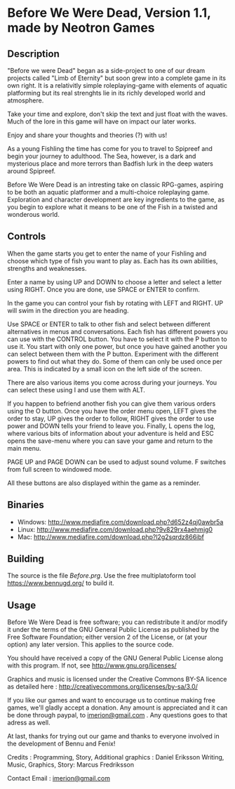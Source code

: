 # Before We Were Dead, Version 1.1, made by Neotron Games


## Description 

"Before we were Dead" began as a side-project to one of our dream projects called "Limb of Eternity"
but soon grew into a complete game in its own right.
It is a relativitly simple roleplaying-game with elements of aquatic platforming but its real
strenghts lie in its richly developed world and atmosphere.

Take your time and explore, don't skip the text and just float with the waves.
Much of the lore in this game will have on impact our later works.

Enjoy and share your thoughts and theories (?) with us!

As a young Fishling the time has come for you 
to travel to Spipreef and begin your journey to adulthood. 
The Sea, however, is a dark and mysterious place and more terrors
than Badfish lurk in the deep waters around Spipreef. 

Before We Were Dead is an intresting take on classic RPG-games, aspiring
to be both an aquatic platformer and a multi-choice roleplaying game.
Exploration and character development are key ingredients to the game, as you begin
to explore what it means to be one of the Fish in a twisted and wonderous world.


## Controls 

When the game starts you get to enter the name of your Fishling and choose which type of fish
you want to play as. Each has its own abilities, strengths and weaknesses.

Enter a name by using UP and DOWN to choose a letter and select a letter using RIGHT.
Once you are done, use SPACE or ENTER to confirm.

In the game you can control your fish by rotating with LEFT and RIGHT. UP will swim in the direction
you are heading.

Use SPACE or ENTER to talk to other fish and select between different alternatives in menus and conversations.
Each fish has different powers you can use with the CONTROL button. You have to select it with the P button to use it.
You start with only one power, but once you have gained another you can select between them with the P button.
Experiment with the different powers to find out what they do. Some of them can only be used once per area. This is
indicated by a small icon on the left side of the screen.

There are also various items you come across during your journeys. You can select these using I
and use them with ALT.

If you happen to befriend another fish you can give them various orders using the O button.
Once you have the order menu open, LEFT gives the order to stay, UP gives the order to follow,
RIGHT gives the order to use power and DOWN tells your friend to leave you.
Finally, L opens the log, where various bits of information about your adventure is held
and ESC opens the save-menu where you can save your game and return to the main menu.

PAGE UP and PAGE DOWN can be used to adjust sound volume.
F switches from full screen to windowed mode.

All these buttons are also displayed within the game as a reminder.

## Binaries 
* Windows: http://www.mediafire.com/download.php?d652z4qj0awbr5a
* Linux: http://www.mediafire.com/download.php?9v829rx4aehmjg0
* Mac: http://www.mediafire.com/download.php?l2g2sqrdz866ibf

## Building
The source is the file *Before.prg*. Use the free multiplatoform tool https://www.bennugd.org/ to build it.

## Usage 

Before We Were Dead is free software; you can redistribute it and/or modify
it under the terms of the GNU General Public License as published by
the Free Software Foundation; either version 2 of the License, or
(at your option) any later version. This applies to the source code.

You should have received a copy of the GNU General Public License along with this program. If not, see http://www.gnu.org/licenses/

Graphics and music is licensed under the Creative Commons BY-SA licence as detailed here :
http://creativecommons.org/licenses/by-sa/3.0/

If you like our games and want to encourage us to continue making free games, we'll gladly accept a donation.
Any amount is appreciated and it can be done through paypal, to imerion@gmail.com . Any questions goes to that adress as well.



At last, thanks for trying out our game and thanks to everyone involved in the development of Bennu and Fenix!


Credits :
Programming, Story, Additional graphics : Daniel Eriksson
Writing, Music, Graphics, Story: Marcus Fredriksson

Contact Email : imerion@gmail.com
